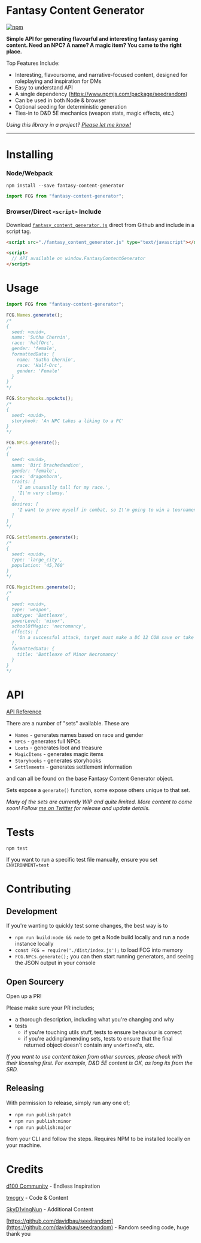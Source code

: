 # Fantasy Content Generator

[![npm](https://img.shields.io/npm/v/fantasy-content-generator.svg?style=flat-square)](https://www.npmjs.com/package/fantasy-content-generator)

**Simple API for generating flavourful and interesting fantasy gaming content. Need an NPC? A name? A magic item? You came to the right place.**

Top Features Include:

- Interesting, flavoursome, and narrative-focused content, designed for roleplaying and inspiration for DMs
- Easy to understand API
- A single dependency (https://www.npmjs.com/package/seedrandom)
- Can be used in both Node & browser
- Optional seeding for deterministic generation
- Ties-in to D&D 5E mechanics (weapon stats, magic effects, etc.)

_Using this library in a project? [Please let me know!](https://twitter.com/tmcgry)_

---

# Installing

### Node/Webpack

`npm install --save fantasy-content-generator`

```js
import FCG from "fantasy-content-generator";
```

### Browser/Direct `<script>` Include

Download [`fantasy_content_generator.js`](https://raw.githubusercontent.com/thomascgray/fantasy-content-generator/master/fantasy_content_generator.js) direct from Github and include in a script tag.

```html
<script src="./fantasy_content_generator.js" type="text/javascript"></script>

<script>
  // API available on window.FantasyContentGenerator
</script>
```

# Usage

```js
import FCG from "fantasy-content-generator";

FCG.Names.generate();
/*
{
  seed: <uuid>,
  name: 'Sutha Chernin',
  race: 'halfOrc',
  gender: 'female',
  formattedData: {
    name: 'Sutha Chernin',
    race: 'Half-Orc',
    gender: 'Female'
  }
}
*/

FCG.Storyhooks.npcActs();
/*
{
  seed: <uuid>,
  storyhook: 'An NPC takes a liking to a PC'
}
*/

FCG.NPCs.generate();
/*
{
  seed: <uuid>,
  name: 'Biri Drachedandion',
  gender: 'female',
  race: 'dragonborn',
  traits: [
    'I am unusually tall for my race.',
    'I\'m very clumsy.'
  ],
  desires: [
    'I want to prove myself in combat, so I\'m going to win a tournament.'
  ]
}
*/

FCG.Settlements.generate();
/*
{
  seed: <uuid>,
  type: 'large_city',
  population: '45,760'
}
*/

FCG.MagicItems.generate();
/*
{
  seed: <uuid>,
  type: 'weapon',
  subtype: 'Battleaxe',
  powerLevel: 'minor',
  schoolOfMagic: 'necromancy',
  effects: [
    'On a successful attack, target must make a DC 12 CON save or take an extra 1d2 of Necrotic damage. This effect occurs once per day.'
  ],
  formattedData: {
    title: 'Battleaxe of Minor Necromancy'
  }
}
*/
```

# API

[API Reference](https://github.com/thomascgray/fantasy-content-generator/blob/master/docs/API.md)

There are a number of "sets" available. These are

- `Names` - generates names based on race and gender
- `NPCs` - generates full NPCs
- `Loots` - generates loot and treasure
- `MagicItems` - generates magic items
- `Storyhooks` - generates storyhooks
- `Settlements` - generates settlement information

and can all be found on the base Fantasy Content Generator object.

Sets expose a `generate()` function, some expose others unique to that set.

_Many of the sets are currently WIP and quite limited. More content to come soon! Follow [me on Twitter](https://twitter.com/tmcgry) for release and update details._

# Tests

```
npm test
```

If you want to run a specific test file manually, ensure you set `ENVIRONMENT=test`

# Contributing

## Development

If you're wanting to quickly test some changes, the best way is to

- `npm run build:node && node` to get a Node build locally and run a node instance locally
- `const FCG = require('./dist/index.js');` to load FCG into memory
- `FCG.NPCs.generate();` you can then start running generators, and seeing the JSON output in your console

## Open Sourcery

Open up a PR!

Please make sure your PR includes;

- a thorough description, including what you're changing and why
- tests
  - if you're touching utils stuff, tests to ensure behaviour is correct
  - if you're adding/amending sets, tests to ensure that the final returned object doesn't contain any `undefined`'s, etc.

_If you want to use content taken from other sources, please check with their licensing first. For example, D&D 5E content is OK, as long its from the SRD._

## Releasing

With permission to release, simply run any one of;

- `npm run publish:patch`
- `npm run publish:minor`
- `npm run publish:major`

from your CLI and follow the steps. Requires NPM to be installed locally on your machine.

# Credits

[d100 Community](https://www.reddit.com/r/d100/) - Endless Inspiration

[tmcgry](https://twitter.com/tmcgry) - Code & Content

[SkyD1vingNun](https://twitter.com/SkyD1vingNun) - Additional Content

[https://github.com/davidbau/seedrandom](https://github.com/davidbau/seedrandom) - Random seeding code, huge thank you
